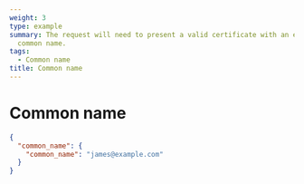 ```yaml
---
weight: 3
type: example
summary: The request will need to present a valid certificate with an expected
  common name.
tags:
  - Common name
title: Common name
---
```


# Common name

```json
{
  "common_name": {
    "common_name": "james@example.com"
  }
}
```